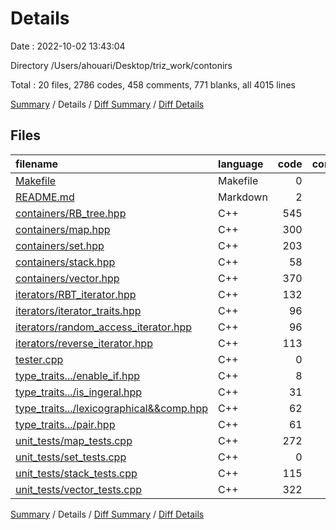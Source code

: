 # Details

Date : 2022-10-02 13:43:04

Directory /Users/ahouari/Desktop/triz_work/contonirs

Total : 20 files,  2786 codes, 458 comments, 771 blanks, all 4015 lines

[Summary](results.md) / Details / [Diff Summary](diff.md) / [Diff Details](diff-details.md)

## Files
| filename | language | code | comment | blank | total |
| :--- | :--- | ---: | ---: | ---: | ---: |
| [Makefile](/Makefile) | Makefile | 0 | 0 | 1 | 1 |
| [README.md](/README.md) | Markdown | 2 | 0 | 1 | 3 |
| [containers/RB_tree.hpp](/containers/RB_tree.hpp) | C++ | 545 | 87 | 113 | 745 |
| [containers/map.hpp](/containers/map.hpp) | C++ | 300 | 137 | 105 | 542 |
| [containers/set.hpp](/containers/set.hpp) | C++ | 203 | 0 | 73 | 276 |
| [containers/stack.hpp](/containers/stack.hpp) | C++ | 58 | 12 | 25 | 95 |
| [containers/vector.hpp](/containers/vector.hpp) | C++ | 370 | 139 | 118 | 627 |
| [iterators/RBT_iterator.hpp](/iterators/RBT_iterator.hpp) | C++ | 132 | 0 | 31 | 163 |
| [iterators/iterator_traits.hpp](/iterators/iterator_traits.hpp) | C++ | 96 | 11 | 27 | 134 |
| [iterators/random_access_iterator.hpp](/iterators/random_access_iterator.hpp) | C++ | 96 | 11 | 27 | 134 |
| [iterators/reverse_iterator.hpp](/iterators/reverse_iterator.hpp) | C++ | 113 | 11 | 23 | 147 |
| [tester.cpp](/tester.cpp) | C++ | 0 | 0 | 1 | 1 |
| [type_traits.../enable_if.hpp](/type_traits.../enable_if.hpp) | C++ | 8 | 11 | 6 | 25 |
| [type_traits.../is_ingeral.hpp](/type_traits.../is_ingeral.hpp) | C++ | 31 | 13 | 12 | 56 |
| [type_traits.../lexicographical&&comp.hpp](/type_traits.../lexicographical&&comp.hpp) | C++ | 62 | 15 | 14 | 91 |
| [type_traits.../pair.hpp](/type_traits.../pair.hpp) | C++ | 61 | 11 | 12 | 84 |
| [unit_tests/map_tests.cpp](/unit_tests/map_tests.cpp) | C++ | 272 | 0 | 88 | 360 |
| [unit_tests/set_tests.cpp](/unit_tests/set_tests.cpp) | C++ | 0 | 0 | 1 | 1 |
| [unit_tests/stack_tests.cpp](/unit_tests/stack_tests.cpp) | C++ | 115 | 0 | 10 | 125 |
| [unit_tests/vector_tests.cpp](/unit_tests/vector_tests.cpp) | C++ | 322 | 0 | 83 | 405 |

[Summary](results.md) / Details / [Diff Summary](diff.md) / [Diff Details](diff-details.md)